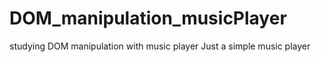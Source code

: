 # DOM_manipulation_musicPlayer
studying DOM manipulation with music player
Just a simple music player
